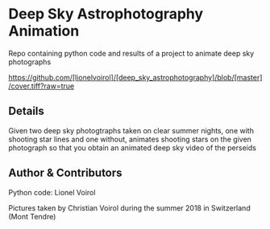 # Deep Sky Astrophotography Animation
Repo containing python code and results of a project to animate deep sky photographs

https://github.com/[lionelvoirol]/[deep_sky_astrophotography]/blob/[master]/cover.tiff?raw=true

## Details
Given two deep sky photogtraphs taken on clear summer nights, one with shooting star lines and one without, animates shooting stars on the given photograph so that you obtain an animated deep sky video of the perseids

## Author & Contributors
Python code: Lionel Voirol

Pictures taken by Christian Voirol during the summer 2018 in Switzerland (Mont Tendre)
